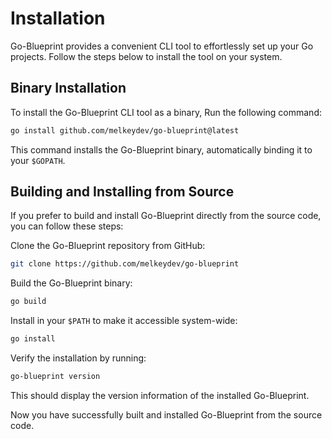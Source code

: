 # Installation


Go-Blueprint provides a convenient CLI tool to effortlessly set up your Go projects. Follow the steps below to install the tool on your system.

## Binary Installation

To install the Go-Blueprint CLI tool as a binary, Run the following command:

```sh
go install github.com/melkeydev/go-blueprint@latest
```

This command installs the Go-Blueprint binary, automatically binding it to your `$GOPATH`.


## Building and Installing from Source

If you prefer to build and install Go-Blueprint directly from the source code, you can follow these steps:

Clone the Go-Blueprint repository from GitHub:

```sh
git clone https://github.com/melkeydev/go-blueprint
```
   
Build the Go-Blueprint binary:

```sh
go build
```
Install in your `$PATH` to make it accessible system-wide:

```sh
go install
```

Verify the installation by running:

```sh
go-blueprint version
```

This should display the version information of the installed Go-Blueprint.

Now you have successfully built and installed Go-Blueprint from the source code.




